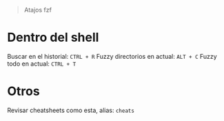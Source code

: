 > Atajos fzf

# Dentro del shell
Buscar en el historial: `CTRL + R`
Fuzzy directorios en actual: `ALT + C`
Fuzzy todo en actual: `CTRL + T`

# Otros
Revisar cheatsheets como esta, alias: `cheats`
